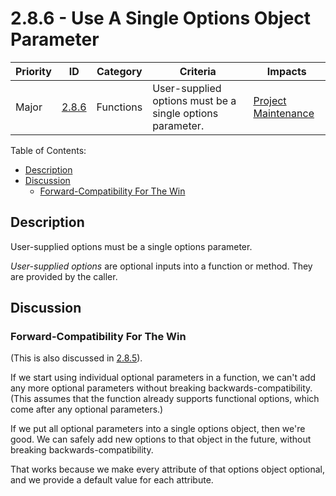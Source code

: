 # 2.8.6 - Use A Single Options Object Parameter

Priority | ID | Category | Criteria | Impacts
---------|----|----------|----------|--------
Major | [2.8.6][2.8.6] | Functions | User-supplied options must be a single options parameter. | [Project Maintenance][PROJECT-MAINTENANCE]

Table of Contents:
- [Description](#description)
- [Discussion](#discussion)
  - [Forward-Compatibility For The Win](#forward-compatibility-for-the-win)

## Description

User-supplied options must be a single options parameter.

_User-supplied options_ are optional inputs into a function or method. They are provided by the caller.

## Discussion

### Forward-Compatibility For The Win

(This is also discussed in [2.8.5][2.8.5]).

If we start using individual optional parameters in a function, we can't add any more optional parameters without breaking backwards-compatibility. (This assumes that the function already supports functional options, which come after any optional parameters.)

If we put all optional parameters into a single options object, then we're good. We can safely add new options to that object in the future, without breaking backwards-compatibility.

That works because we make every attribute of that options object optional, and we provide a default value for each attribute.


[ADOPTION]: ../../impacted-areas/ADOPTION.md
[CONTRIBUTIONS]: ../../impacted-areas/CONTRIBUTIONS.md
[CORRECTNESS]: ../../impacted-areas/CORRECTNESS.md
[GOVERNANCE]: ../../impacted-areas/GOVERNANCE.md
[PROJECT-MAINTENANCE]: ../../impacted-areas/PROJECT-MAINTENANCE.md
[ROBUSTNESS]: ../../impacted-areas/ROBUSTNESS.md
[SECURITY]: ../../impacted-areas/SECURITY.md
[TESTABILITY]: ../../impacted-areas/TESTABILITY.md
[2.8.5]: ./2.8.5.md
[2.8.6]: ./2.8.6.md